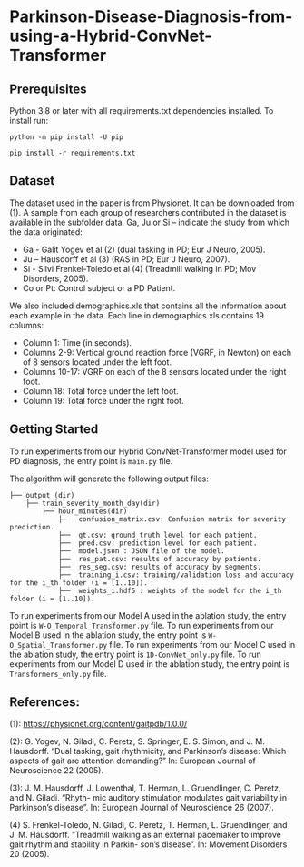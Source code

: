 # Parkinson-Disease-Diagnosis-from-using-a-Hybrid-ConvNet-Transformer

## Prerequisites
Python 3.8 or later with all requirements.txt dependencies installed. To install run:


`python -m pip install -U pip`

`pip install -r requirements.txt`


## Dataset
The dataset used in the paper is from Physionet. It can be downloaded from (1). A sample from each group of researchers contributed in the dataset is available in the subfolder data. 
Ga, Ju or Si – indicate the study from which the data originated:
* Ga - Galit Yogev et al (2) (dual tasking in PD; Eur J Neuro, 2005).
* Ju – Hausdorff et al (3) (RAS in PD; Eur J Neuro, 2007).
* Si - Silvi Frenkel-Toledo et al (4) (Treadmill walking in PD; Mov Disorders, 2005).
* Co or Pt: Control subject or a PD Patient.

We also included demographics.xls that contains all the information about each example in the data.
Each line in demographics.xls contains 19 columns:

* Column      1:   Time (in seconds).
* Columns   2-9:   Vertical ground reaction force (VGRF, in Newton) on each of 8 sensors located under the left foot.
* Columns 10-17:   VGRF on each of the 8 sensors located under the right foot.
* Column     18:   Total force under the left foot.
* Column     19:   Total force under the right foot.

## Getting Started

To run experiments from our Hybrid ConvNet-Transformer model used for PD diagnosis, the entry point is `main.py` file.

The algorithm will generate the following output files:



    ├── output (dir)
        ├── train_severity_month_day(dir)   
            ├── hour_minutes(dir)
	            ├──  confusion_matrix.csv: Confusion matrix for severity prediction.
	            ├──  gt.csv: ground truth level for each patient.
	            ├──  pred.csv: prediction level for each patient.
	            ├──  model.json : JSON file of the model.               
	            ├──  res_pat.csv: results of accuracy by patients.
                ├──  res_seg.csv: results of accuracy by segments.	                
                ├──  training_i.csv: training/validation loss and accuracy for the i_th folder (i = [1..10]).   
	            ├──  weights_i.hdf5 : weights of the model for the i_th folder (i = [1..10]).   


To run experiments from our Model A used in the ablation study, the entry point is `W-O_Temporal_Transformer.py` file.
To run experiments from our Model B used in the ablation study, the entry point is `W-O_Spatial_Transformer.py` file.
To run experiments from our Model C used in the ablation study, the entry point is `1D-ConvNet_only.py` file.
To run experiments from our Model D used in the ablation study, the entry point is `Transformers_only.py` file.



## References:

(1): https://physionet.org/content/gaitpdb/1.0.0/

(2): G. Yogev, N. Giladi, C. Peretz, S. Springer, E. S. Simon, and J. M. Hausdorff. “Dual tasking,
gait rhythmicity, and Parkinson’s disease: Which aspects of gait are attention demanding?”
In: European Journal of Neuroscience 22 (2005).

(3): J. M. Hausdorff, J. Lowenthal, T. Herman, L. Gruendlinger, C. Peretz, and N. Giladi. “Rhyth- mic auditory stimulation modulates gait variability in Parkinson’s disease”. In: European Journal of Neuroscience 26 (2007).

(4) S. Frenkel-Toledo, N. Giladi, C. Peretz, T. Herman, L. Gruendlinger, and J. M. Hausdorff. “Treadmill walking as an external pacemaker to improve gait rhythm and stability in Parkin- son’s disease”. In: Movement Disorders 20 (2005).
